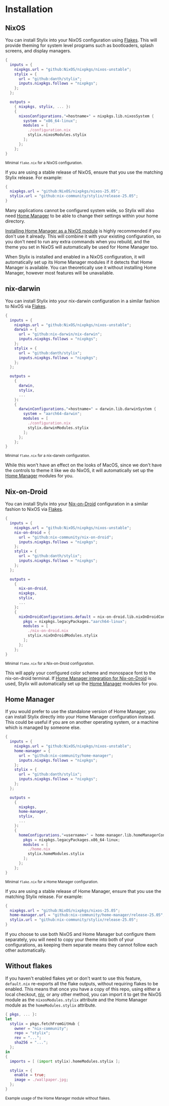 # Installation

## NixOS

You can install Stylix into your NixOS configuration using [Flakes][nix-flakes].
This will provide theming for system level programs such as bootloaders, splash
screens, and display managers.

```nix
{
  inputs = {
    nixpkgs.url = "github:NixOS/nixpkgs/nixos-unstable";
    stylix = {
      url = "github:danth/stylix";
      inputs.nixpkgs.follows = "nixpkgs";
    };
  };

  outputs =
    { nixpkgs, stylix, ... }:
    {
      nixosConfigurations."«hostname»" = nixpkgs.lib.nixosSystem {
        system = "x86_64-linux";
        modules = [
          ./configuration.nix
          stylix.nixosModules.stylix
        ];
      };
    };
}
```
<small>Minimal `flake.nix` for a NixOS configuration.</small>

If you are using a stable release of NixOS, ensure that you use the matching
Stylix release. For example:

```nix
{
  nixpkgs.url = "github:NixOS/nixpkgs/nixos-25.05";
  stylix.url = "github:nix-community/stylix/release-25.05";
}
```

Many applications cannot be configured system wide, so Stylix will also need
[Home Manager][nix-hm] to be able to change their settings within your home
directory.

[Installing Home Manager as a NixOS module](https://nix-community.github.io/home-manager/index.xhtml#sec-install-nixos-module)
is highly recommended if you don't use it already. This will combine it with
your existing configuration, so you don't need to run any extra commands when
you rebuild, and the theme you set in NixOS will automatically be used for Home
Manager too.

When Stylix is installed and enabled in a NixOS configuration, it will
automatically set up its Home Manager modules if it detects that Home Manager
is available. You can theoretically use it without installing Home Manager,
however most features will be unavailable.

## nix-darwin

You can install Stylix into your nix-darwin configuration in a similar fashion
to NixOS via [Flakes][nix-flakes].

```nix
{
  inputs = {
    nixpkgs.url = "github:NixOS/nixpkgs/nixos-unstable";
    darwin = {
      url = "github:nix-darwin/nix-darwin";
      inputs.nixpkgs.follows = "nixpkgs";
    };
    stylix = {
      url = "github:danth/stylix";
      inputs.nixpkgs.follows = "nixpkgs";
    };
  };

  outputs =
    {
      darwin,
      stylix,
      ...
    }:
    {
      darwinConfigurations."«hostname»" = darwin.lib.darwinSystem {
        system = "aarch64-darwin";
        modules = [
          ./configuration.nix
          stylix.darwinModules.stylix
        ];
      };
    };
}
```
<small>Minimal `flake.nix` for a nix-darwin configuration.</small>

While this won't have an effect on the looks of MacOS, since we don't have the
controls to theme it like we do NixOS, it will automatically set up the [Home
Manager][nix-hm] modules for you.

## Nix-on-Droid

You can install Stylix into your
[Nix-on-Droid](https://github.com/nix-community/nix-on-droid) configuration in a
similar fashion to NixOS via [Flakes][nix-flakes].

```nix
{
  inputs = {
    nixpkgs.url = "github:NixOS/nixpkgs/nixos-unstable";
    nix-on-droid = {
      url = "github:nix-community/nix-on-droid";
      inputs.nixpkgs.follows = "nixpkgs";
    };
    stylix = {
      url = "github:danth/stylix";
      inputs.nixpkgs.follows = "nixpkgs";
    };
  };

  outputs =
    {
      nix-on-droid,
      nixpkgs,
      stylix,
      ...
    }:
    {
      nixOnDroidConfigurations.default = nix-on-droid.lib.nixOnDroidConfiguration {
        pkgs = nixpkgs.legacyPackages."aarch64-linux";
        modules = [
          ./nix-on-droid.nix
          stylix.nixOnDroidModules.stylix
        ];
      };
    };
}
```
<small>Minimal `flake.nix` for a Nix-on-Droid configuration.</small>

This will apply your configured color scheme and monospace font to the
nix-on-droid terminal. If [Home Manager integration for
Nix-on-Droid](https://github.com/nix-community/nix-on-droid#home-manager-integration)
is used, Stylix will automatically set up the [Home Manager][nix-hm] modules for
you.

## Home Manager

If you would prefer to use the standalone version of Home Manager, you can
install Stylix directly into your Home Manager configuration instead. This could
be useful if you are on another operating system, or a machine which is managed
by someone else.

```nix
{
  inputs = {
    nixpkgs.url = "github:NixOS/nixpkgs/nixos-unstable";
    home-manager = {
      url = "github:nix-community/home-manager";
      inputs.nixpkgs.follows = "nixpkgs";
    };
    stylix = {
      url = "github:danth/stylix";
      inputs.nixpkgs.follows = "nixpkgs";
    };
  };

  outputs =
    {
      nixpkgs,
      home-manager,
      stylix,
      ...
    }:
    {
      homeConfigurations."«username»" = home-manager.lib.homeManagerConfiguration {
        pkgs = nixpkgs.legacyPackages.x86_64-linux;
        modules = [
          ./home.nix
          stylix.homeModules.stylix
        ];
      };
    };
}
```
<small>Minimal `flake.nix` for a Home Manager configuration.</small>

If you are using a stable release of Home Manager, ensure that you use the
matching Stylix release. For example:

```nix
{
  nixpkgs.url = "github:NixOS/nixpkgs/nixos-25.05";
  home-manager.url = "github:nix-community/home-manager/release-25.05";
  stylix.url = "github:nix-community/stylix/release-25.05";
}
```

If you choose to use both NixOS and Home Manager but configure them separately,
you will need to copy your theme into both of your configurations, as keeping
them separate means they cannot follow each other automatically.

## Without flakes

If you haven't enabled flakes yet or don't want to use this feature,
`default.nix` re-exports all the flake outputs, without requiring flakes to be
enabled. This means that once you have a copy of this repo, using either a local
checkout, [niv](https://github.com/nmattia/niv), or any other method, you can
import it to get the NixOS module as the `nixosModules.stylix` attribute and the
Home Manager module as the `homeModules.stylix` attribute.

```nix
{ pkgs, ... }:
let
  stylix = pkgs.fetchFromGitHub {
    owner = "nix-community";
    repo = "stylix";
    rev = "...";
    sha256 = "...";
  };
in
{
  imports = [ (import stylix).homeModules.stylix ];

  stylix = {
    enable = true;
    image = ./wallpaper.jpg;
  };
}
```
<small>Example usage of the Home Manager module without flakes.</small>

[nix-flakes]: https://wiki.nixos.org/wiki/Flakes
[nix-hm]: https://github.com/nix-community/home-manager
